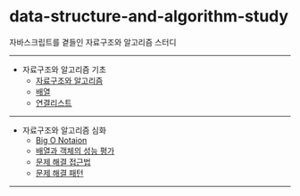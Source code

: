 # data-structure-and-algorithm-study

자바스크립트를 곁들인 자료구조와 알고리즘 스터디

---

- 자료구조와 알고리즘 기초
  - [자료구조와 알고리즘](./basic/01-%EC%9E%90%EB%A3%8C%EA%B5%AC%EC%A1%B0%EC%99%80-%EC%95%8C%EA%B3%A0%EB%A6%AC%EC%A6%98/README.md)
  - [배열](./basic/02-%EB%B0%B0%EC%97%B4/README.md)
  - [연결리스트](./basic/03-%EC%97%B0%EA%B2%B0%EB%A6%AC%EC%8A%A4%ED%8A%B8/README.md)

---

- 자료구조와 알고리즘 심화
  - [Big O Notaion](./01-Big-O-Notation/README.md)
  - [배열과 객체의 성능 평가](./02-배열과-객체의-성능-평가/README.md)
  - [문제 해결 접근법](./03-문제해결-접근법/README.md)
  - [문제 해결 패턴](./04-문제해결-패턴/README.md)

---
